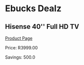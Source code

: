 
# Ebucks Dealz
## Hisense 40'' Full HD TV
[Product Page](https://www.ebucks.com/web/shop/productSelected.do?prodId=335406512&catId=370101825)

Price: R3999.00

Savings: 500.0


	